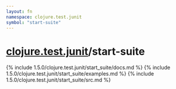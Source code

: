 ```yaml
---
layout: fn
namespace: clojure.test.junit
symbol: "start-suite"
---
```


# [clojure.test.junit](../)/start-suite

{% include 1.5.0/clojure.test.junit/start_suite/docs.md %}
{% include 1.5.0/clojure.test.junit/start_suite/examples.md %}
{% include 1.5.0/clojure.test.junit/start_suite/src.md %}

